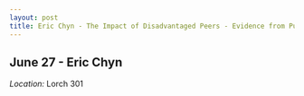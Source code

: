 ```yaml
---
layout: post
title: Eric Chyn - The Impact of Disadvantaged Peers - Evidence from Public Housing Demolition Resettlement (June 27)
---
```

## June 27 - Eric Chyn

*Location:* Lorch 301

